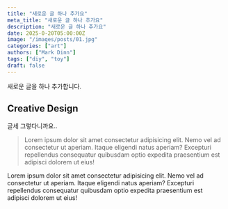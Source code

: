 ```yaml
---
title: "새로운 글 하나 추가요"
meta_title: "새로운 글 하나 추가요"
description: "새로운 글 하나 추가요"
date: 2025-0-20T05:00:00Z
image: "/images/posts/01.jpg"
categories: ["art"]
authors: ["Mark Dinn"]
tags: ["diy", "toy"]
draft: false
---
```

새로운 글을 하나 추가합니다. 

## Creative Design

글세 그렇다니까요..

> Lorem ipsum dolor sit amet consectetur adipisicing elit. Nemo vel ad consectetur ut aperiam. Itaque eligendi natus aperiam? Excepturi repellendus consequatur quibusdam optio expedita praesentium est adipisci dolorem ut eius!

Lorem ipsum dolor sit amet consectetur adipisicing elit. Nemo vel ad consectetur ut aperiam. Itaque eligendi natus aperiam? Excepturi repellendus consequatur quibusdam optio expedita praesentium est adipisci dolorem ut eius!

